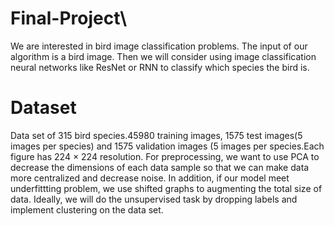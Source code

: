 # Final-Project\
We are interested in bird image classification problems. The input of our algorithm is a bird image. Then we will consider using image classification neural networks like ResNet or RNN to classify which species the bird is.
# Dataset
Data set of 315 bird species.45980 training images, 1575 test images(5 images per species) and 1575 validation images (5 images per species.Each figure has 224 × 224 resolution. For preprocessing, we want to use PCA to decrease the dimensions of each data sample so that we can make data more centralized and decrease noise. In addition, if our model meet underfittting problem, we use shifted graphs to augmenting the total size of data. Ideally, we will do the unsupervised task by dropping labels and implement clustering on the data set.
